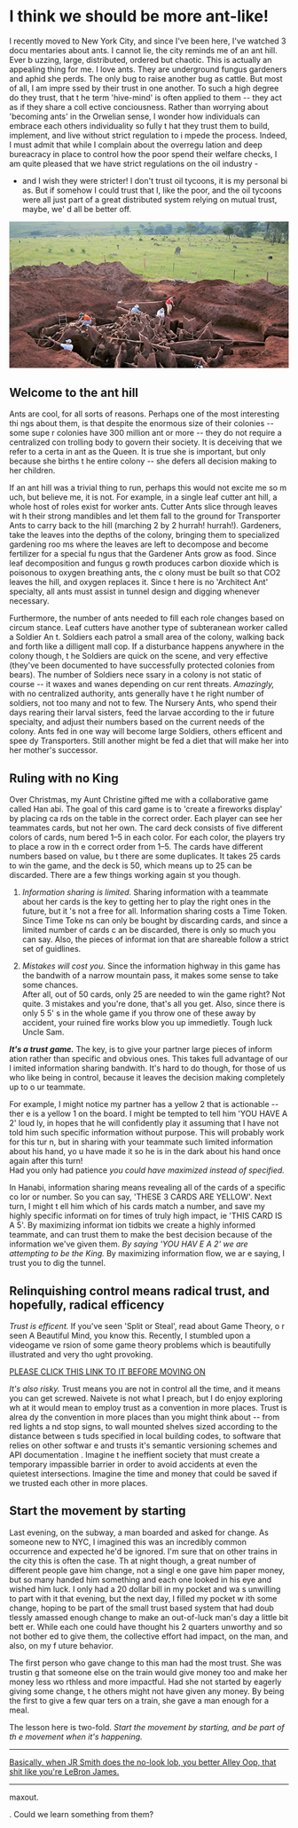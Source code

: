 
# I think we should be more ant-like!  

I recently moved to New York City, and since I've been here, I've watched 3 docu
mentaries about ants.  I cannot lie, the city reminds me of an ant hill.  Ever b
uzzing, large, distributed, ordered but chaotic.  This is actually an appealing 
thing for me.  I love ants.  They are underground fungus gardeners and aphid she
perds.  The only bug to raise another bug as cattle. But most of all, I am impre
ssed by their trust in one another.  To such a high degree do they trust, that t
he term 'hive-mind' is often applied to them -- they act as if they share a coll
ective conciousness. Rather than worrying about 'becoming ants' in the Orwelian 
sense, I wonder how individuals can embrace each others individuality so fully t
hat they trust them to build, implement, and live without strict regulation to i
mpede the process. Indeed, I must admit that while I complain about the overregu
lation and deep bureacracy in place to control how the poor spend their welfare 
checks, I am quite pleased that we have strict regulations on the oil industry -
- and I wish they were stricter! I don't trust oil tycoons, it is my personal bi
as. But if somehow I could trust that I, like the poor, and the oil tycoons were
 all just part of a great distributed system relying on mutual trust, maybe, we'
d all be better off.

![Enormous leaf-cutter anthill excavation](images/anthill.jpg)

## Welcome to the ant hill 

Ants are cool, for all sorts of reasons. Perhaps one of the most interesting thi
ngs about them, is that despite the enormous size of their colonies -- some supe
r colonies have 300 million ant or more -- they do not require a centralized con
trolling body to govern their society.  It is deceiving that we refer to a certa
in ant as the Queen.  It is true she is important, but only because she births t
he entire colony -- she defers all decision making to her children.

If an ant hill was a trivial thing to run, perhaps this would not excite me so m
uch, but believe me, it is not. For example, in a single leaf cutter ant hill, a
 whole host of roles exist for worker ants. Cutter Ants slice through leaves wit
h their strong mandibles and let them fall to the ground for Transporter Ants to
 carry back to the hill (marching 2 by 2 hurrah! hurrah!).  Gardeners, take the 
leaves into the depths of the colony, bringing them to specialized gardening roo
ms where the leaves are left to decompose and become fertilizer for a special fu
ngus that the Gardener Ants grow as food.  Since leaf decomposition and fungus g
rowth produces carbon dioxide which is poisonous to oxygen breathing ants, the c
olony must be built so that CO2 leaves the hill, and oxygen replaces it. Since t
here is no 'Architect Ant' specialty, all ants must assist in tunnel design and 
digging whenever necessary. 

Furthermore, the number of ants needed to fill each role changes based on circum
stance. Leaf cutters have another type of subteranean worker called a Soldier An
t.  Soldiers each patrol a small area of the colony, walking back and forth like
 a dilligent mall cop. If a disturbance happens anywhere in the colony though, t
he Soldiers are quick on the scene, and very effective (they've been documented 
to have successfully protected colonies from bears). The number of Soldiers nece
ssary in a colony is not static of course -- it waxes and wanes depending on cur
rent threats.  *Amazingly,* with no centralized authority, ants generally have t
he right number of soldiers, not too many and not to few.  The Nursery Ants, who
 spend their days rearing their larval sisters, feed the larvae according to the
ir future specialty, and adjust their numbers based on the current needs of the 
colony. Ants fed in one way will become large Soldiers, others efficent and spee
dy Transporters.  Still another might be fed a diet that will make her into her 
mother's successor.  

## Ruling with no King

Over Christmas, my Aunt Christine gifted me with a collaborative game called Han
abi. The goal of this card game is to 'create a fireworks display' by placing ca
rds on the table in the correct order.  Each player can see her teammates cards,
 but not her own.  The card deck consists of five different colors of cards, num
bered 1–5 in each color.  For each color, the players try to place a row in th
e correct order from 1–5.  The cards have different numbers based on value, bu
t there are some duplicates.  It takes 25 cards to win the game, and the deck is
 50, which means up to 25 can be discarded. There are a few things working again
st you though.

 1. *Information sharing is limited.* Sharing information with a teammate about 
her cards is the key to getting her to play the right ones in the future, but it
's not a free for all.  Information sharing costs a Time Token.  Since Time Toke
ns can only be bought by discarding cards, and since a limited number of cards c
an be discarded, there is only so much you can say. Also, the pieces of informat
ion that are shareable follow a strict set of guidlines.

 2. *Mistakes will cost you.* Since the information highway in this game has the
 bandwith of a narrow mountain pass, it makes some sense to take some chances.  
After all, out of 50 cards, only 25 are needed to win the game right? Not quite.
 3 mistakes and you're done, that's all you get.  Also, since there is only 5 5'
s in the whole game if you throw one of these away by accident, your ruined fire
works blow you up immedietly. Tough luck Uncle Sam.

***It's a trust game.*** The key, is to give your partner large pieces of inform
ation rather than specific and obvious ones.  This takes full advantage of our l
imited information sharing bandwith. It's hard to do though, for those of us who
 like being in control, because it leaves the decision making completely up to o
ur teammate.

For example, I might notice my partner has a yellow 2 that is actionable -- ther
e is a yellow 1 on the board. I might be tempted to tell him 'YOU HAVE A 2' loud
ly, in hopes that he will confidently play it assuming that I have not told him 
such specific information without purpose.  This will probably work for this tur
n, but in sharing with your teammate such limited information about his hand, yo
u have made it so he is in the dark about his hand once again after this turn!  
Had you only had patience *you could have maximized instead of specified.*

In Hanabi, information sharing means revealing all of the cards of a specific co
lor or number.  So you can say, 'THESE 3 CARDS ARE YELLOW'. Next turn, I might t
ell him which of his cards match a number, and save my highly specific informati
on for times of truly high impact, ie 'THIS CARD IS A 5'. By maximizing informat
ion tidbits we create a highly informed teammate, and can trust them to make the
 best decision because of the information we've given them.  *By saying 'YOU HAV
E A 2' we are attempting to be the King.*  By maximizing information flow, we ar
e saying, I trust you to dig the tunnel.

## Relinquishing control means radical trust, and hopefully, radical efficency

*Trust is efficent.*  If you've seen 'Split or Steal', read about Game Theory, o
r seen A Beautiful Mind, you know this. Recently, I stumbled upon a videogame ve
rsion of some game theory problems which is beautifully illustrated and very tho
ught provoking.

[PLEASE CLICK THIS LINK TO IT BEFORE MOVING ON](http://ncase.me/trust/)

*It's also risky.* Trust means you are not in control all the time, and it means
 you can get screwed.  Naivete is not what I preach, but I do enjoy exploring wh
at it would mean to employ trust as a convention in more places.  Trust is alrea
dy the convention in more places than you might think about -- from red lights a
nd stop signs, to wall mounted shelves sized according to the distance between s
tuds specified in local building codes, to software that relies on other softwar
e and trusts it's semantic versioning schemes and API documentation .  Imagine t
he ineffient society that must create a temporary impassible barrier in order to
 avoid accidents at even the quietest intersections. Imagine the time and money 
that could be saved if we trusted each other in more places.  

## Start the movement by starting

Last evening, on the subway, a man boarded and asked for change. As someone new 
to NYC, I imagined this was an incredibly common occurrence and expected he'd be
 ignored.  I'm sure that on other trains in the city this is often the case.  Th
at night though, a great number of different people gave him change, not a singl
e one gave him paper money, but so many handed him something and each one looked
 in his eye and wished him luck. I only had a 20 dollar bill in my pocket and wa
s unwilling to part with it that evening, but the next day, I filled my pocket w
ith some change, hoping to be part of the small trust based system that had doub
tlessly amassed enough change to make an out-of-luck man's day a little bit bett
er.  While each one could have thought his 2 quarters unworthy and so not bother
ed to give them, the collective effort had impact, on the man, and also, on my f
uture behavior.

The first person who gave change to this man had the most trust. She was trustin
g that someone else on the train would give money too and make her money less wo
rthless and more impactful. Had she not started by eagerly giving some change, t
he others might not have given any money.  By being the first to give a few quar
ters on a train, she gave a man enough for a meal.

The lesson here is two-fold.  *Start the movement by starting, and be part of th
e movement when it's happening.*

---

[Basically, when JR Smith does the no-look lob, you better Alley Oop, that shit 
like you're LeBron James.](https://www.youtube.com/watch?v=s62H3MFIW6s) 

---

maxout.

.  Could we learn something from them?
